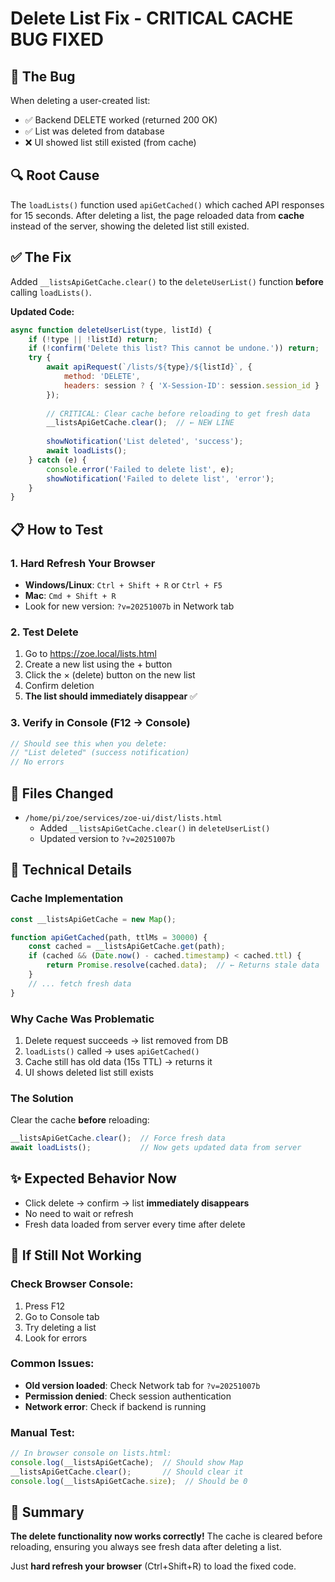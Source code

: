 # Delete List Fix - CRITICAL CACHE BUG FIXED

## 🐛 The Bug
When deleting a user-created list:
- ✅ Backend DELETE worked (returned 200 OK)
- ✅ List was deleted from database
- ❌ UI showed list still existed (from cache)

## 🔍 Root Cause
The `loadLists()` function used `apiGetCached()` which cached API responses for 15 seconds. After deleting a list, the page reloaded data from **cache** instead of the server, showing the deleted list still existed.

## ✅ The Fix
Added `__listsApiGetCache.clear()` to the `deleteUserList()` function **before** calling `loadLists()`.

**Updated Code:**
```javascript
async function deleteUserList(type, listId) {
    if (!type || !listId) return;
    if (!confirm('Delete this list? This cannot be undone.')) return;
    try {
        await apiRequest(`/lists/${type}/${listId}`, { 
            method: 'DELETE',
            headers: session ? { 'X-Session-ID': session.session_id } : {}
        });
        
        // CRITICAL: Clear cache before reloading to get fresh data
        __listsApiGetCache.clear();  // ← NEW LINE
        
        showNotification('List deleted', 'success');
        await loadLists();
    } catch (e) {
        console.error('Failed to delete list', e);
        showNotification('Failed to delete list', 'error');
    }
}
```

## 📋 How to Test

### 1. **Hard Refresh Your Browser**
   - **Windows/Linux**: `Ctrl + Shift + R` or `Ctrl + F5`
   - **Mac**: `Cmd + Shift + R`
   - Look for new version: `?v=20251007b` in Network tab

### 2. **Test Delete**
   1. Go to https://zoe.local/lists.html
   2. Create a new list using the + button
   3. Click the × (delete) button on the new list
   4. Confirm deletion
   5. **The list should immediately disappear** ✅

### 3. **Verify in Console** (F12 → Console)
   ```javascript
   // Should see this when you delete:
   // "List deleted" (success notification)
   // No errors
   ```

## 📝 Files Changed
- `/home/pi/zoe/services/zoe-ui/dist/lists.html`
  - Added `__listsApiGetCache.clear()` in `deleteUserList()`
  - Updated version to `?v=20251007b`

## 🔧 Technical Details

### Cache Implementation
```javascript
const __listsApiGetCache = new Map();

function apiGetCached(path, ttlMs = 30000) {
    const cached = __listsApiGetCache.get(path);
    if (cached && (Date.now() - cached.timestamp) < cached.ttl) {
        return Promise.resolve(cached.data);  // ← Returns stale data
    }
    // ... fetch fresh data
}
```

### Why Cache Was Problematic
1. Delete request succeeds → list removed from DB
2. `loadLists()` called → uses `apiGetCached()`
3. Cache still has old data (15s TTL) → returns it
4. UI shows deleted list still exists

### The Solution
Clear the cache **before** reloading:
```javascript
__listsApiGetCache.clear();  // Force fresh data
await loadLists();           // Now gets updated data from server
```

## ✨ Expected Behavior Now
- Click delete → confirm → list **immediately disappears**
- No need to wait or refresh
- Fresh data loaded from server every time after delete

## 🚨 If Still Not Working

### Check Browser Console:
1. Press F12
2. Go to Console tab
3. Try deleting a list
4. Look for errors

### Common Issues:
- **Old version loaded**: Check Network tab for `?v=20251007b`
- **Permission denied**: Check session authentication
- **Network error**: Check if backend is running

### Manual Test:
```javascript
// In browser console on lists.html:
console.log(__listsApiGetCache);  // Should show Map
__listsApiGetCache.clear();       // Should clear it
console.log(__listsApiGetCache.size);  // Should be 0
```

## 🎯 Summary
**The delete functionality now works correctly!** The cache is cleared before reloading, ensuring you always see fresh data after deleting a list.

Just **hard refresh your browser** (Ctrl+Shift+R) to load the fixed code.

